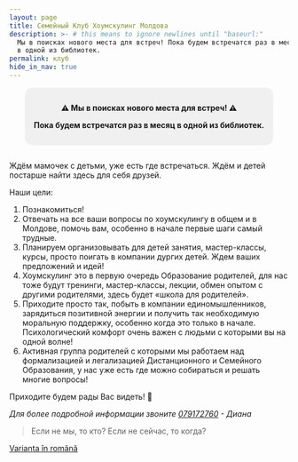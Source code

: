 ```yaml
---
layout: page
title: Семейный Клуб Хоумскулинг Молдова
description: >- # this means to ignore newlines until "baseurl:"
  Мы в поисках нового места для встреч! Пока будем встречатся раз в месяц
  в одной из библиотек.
permalink: клуб
hide_in_nav: true
---
```


<style>
.announcement {
  background-color: #f0f0f0;
  padding: 1em;
  border-radius: 1em;
  max-width: 30em;
  text-align: center;
  font-weight: bold;
  margin: 0 auto 2em;
}
</style>

<div class="announcement">
  <p>⚠️ Мы в поисках нового места для встреч! ⚠️ </p>

  <p>Пока будем встречатся раз в месяц в одной из библиотек.</p>
</div>

Ждём мамочек с детьми, уже есть где встречаться. Ждём и детей постарше найти
здесь для себя друзей.

Наши цели:

1. Познакомиться!
2. Отвечать на все ваши вопросы по хоумскулингу в общем и в Молдове, помочь вам,
   особенно в начале первые шаги самый трудные.
3. Планируем организовывать для детей занятия, мастер-классы, курсы, просто
   поигать в компании дургих детей. Ждем ваших предложений и идей!
4. Хоумскулинг это в первую очередь Образование родителей, для нас тоже будут
   тренинги, мастер-классы, лекции, обмен опытом с другими родителями, здесь
   будет «школа для родителей».
5. Приходите просто так, побыть в компании единомышленников, зарядиться
   позитивной энергии и получить так необходимую моральную поддержку, особенно
   когда это только в начале. Психологический комфорт очень важен с людьми
   с которыми вы на одной волне!
6. Активная группа родителей с которыми мы работаем над формализацией
   и легализацией Дистанционного и Семейного Образования, у нас уже есть где
   можно собираться и решать многие вопросы!

Приходите будем рады Вас видеть! 🙂

_Для более подробной информации звоните <a href="tel:+37379172760">079172760</a> - Диана_

> Если не мы, то кто? Если не сейчас, то когда?

<a href="{% link pages/club.md %}" lang="ro" class="translation-link
bottom">Varianta în română</a>
